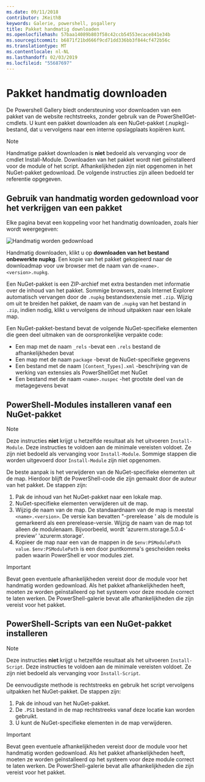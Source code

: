 ```yaml
---
ms.date: 09/11/2018
contributor: JKeithB
keywords: Galerie, powershell, psgallery
title: Pakket handmatig downloaden
ms.openlocfilehash: 57baa14089b803f58c42ccb54553ecace841e34b
ms.sourcegitcommit: b6871f21bd666f9cd71dd336bb3f844cf472b56c
ms.translationtype: MT
ms.contentlocale: nl-NL
ms.lasthandoff: 02/03/2019
ms.locfileid: "55687697"
---
```

# <a name="manual-package-download"></a>Pakket handmatig downloaden

De Powershell Gallery biedt ondersteuning voor downloaden van een pakket van de website rechtstreeks, zonder gebruik van de PowerShellGet-cmdlets. U kunt een pakket downloaden als een NuGet-pakket (.nupkg)-bestand, dat u vervolgens naar een interne opslagplaats kopiëren kunt.

> [!NOTE]
> Handmatige pakket downloaden is **niet** bedoeld als vervanging voor de cmdlet Install-Module.
> Downloaden van het pakket wordt niet geïnstalleerd voor de module of het script. Afhankelijkheden zijn niet opgenomen in het NuGet-pakket gedownload. De volgende instructies zijn alleen bedoeld ter referentie opgegeven.

## <a name="using-manual-download-to-acquire-a-package"></a>Gebruik van handmatig worden gedownload voor het verkrijgen van een pakket

Elke pagina bevat een koppeling voor het handmatig downloaden, zoals hier wordt weergegeven:

![Handmatig worden gedownload](../../Images/packagedisplaypagewithpseditions.png)

Handmatig downloaden, klikt u op **downloaden van het bestand onbewerkte nupkg**. Een kopie van het pakket gekopieerd naar de downloadmap voor uw browser met de naam van de `<name>.<version>.nupkg`.

Een NuGet-pakket is een ZIP-archief met extra bestanden met informatie over de inhoud van het pakket. Sommige browsers, zoals Internet Explorer automatisch vervangen door de `.nupkg` bestandsextensie met `.zip`. Wijzig om uit te breiden het pakket, de naam van de `.nupkg` van het bestand in `.zip`, indien nodig, klikt u vervolgens de inhoud uitpakken naar een lokale map.

Een NuGet-pakket-bestand bevat de volgende NuGet-specifieke elementen die geen deel uitmaken van de oorspronkelijke verpakte code:

- Een map met de naam `_rels` -bevat een `.rels` bestand de afhankelijkheden bevat
- Een map met de naam `package` -bevat de NuGet-specifieke gegevens
- Een bestand met de naam `[Content_Types].xml` -beschrijving van de werking van extensies als PowerShellGet met NuGet
- Een bestand met de naam `<name>.nuspec` -het grootste deel van de metagegevens bevat

## <a name="installing-powershell-modules-from-a-nuget-package"></a>PowerShell-Modules installeren vanaf een NuGet-pakket

> [!NOTE]
> Deze instructies **niet** krijgt u hetzelfde resultaat als het uitvoeren `Install-Module`. Deze instructies te voldoen aan de minimale vereisten voldoet. Ze zijn niet bedoeld als vervanging voor `Install-Module`. Sommige stappen die worden uitgevoerd door `Install-Module` zijn niet opgenomen.

De beste aanpak is het verwijderen van de NuGet-specifieke elementen uit de map. Hierdoor blijft de PowerShell-code die zijn gemaakt door de auteur van het pakket. De stappen zijn:

1. Pak de inhoud van het NuGet-pakket naar een lokale map.
2. NuGet-specifieke elementen verwijderen uit de map.
3. Wijzig de naam van de map. De standaardnaam van de map is meestal `<name>.<version>`. De versie kan bevatten "-prerelease ' als de module is gemarkeerd als een prerelease-versie. Wijzig de naam van de map tot alleen de modulenaam. Bijvoorbeeld, wordt 'azurerm.storage.5.0.4-preview' 'azurerm.storage'.
4. Kopieer de map naar een van de mappen in de `$env:PSModulePath value`. `$env:PSModulePath` is een door puntkomma's gescheiden reeks paden waarin PowerShell er voor modules ziet.

> [!IMPORTANT]
> Bevat geen eventuele afhankelijkheden vereist door de module voor het handmatig worden gedownload. Als het pakket afhankelijkheden heeft, moeten ze worden geïnstalleerd op het systeem voor deze module correct te laten werken. De PowerShell-galerie bevat alle afhankelijkheden die zijn vereist voor het pakket.

## <a name="installing-powershell-scripts-from-a-nuget-package"></a>PowerShell-Scripts van een NuGet-pakket installeren

> [!NOTE]
> Deze instructies **niet** krijgt u hetzelfde resultaat als het uitvoeren `Install-Script`. Deze instructies te voldoen aan de minimale vereisten voldoet. Ze zijn niet bedoeld als vervanging voor `Install-Script`.

De eenvoudigste methode is rechtstreeks en gebruik het script vervolgens uitpakken het NuGet-pakket. De stappen zijn:

1. Pak de inhoud van het NuGet-pakket.
2. De `.PS1` bestand in de map rechtstreeks vanaf deze locatie kan worden gebruikt.
3. U kunt de NuGet-specifieke elementen in de map verwijderen.

> [!IMPORTANT]
> Bevat geen eventuele afhankelijkheden vereist door de module voor het handmatig worden gedownload. Als het pakket afhankelijkheden heeft, moeten ze worden geïnstalleerd op het systeem voor deze module correct te laten werken. De PowerShell-galerie bevat alle afhankelijkheden die zijn vereist voor het pakket.
